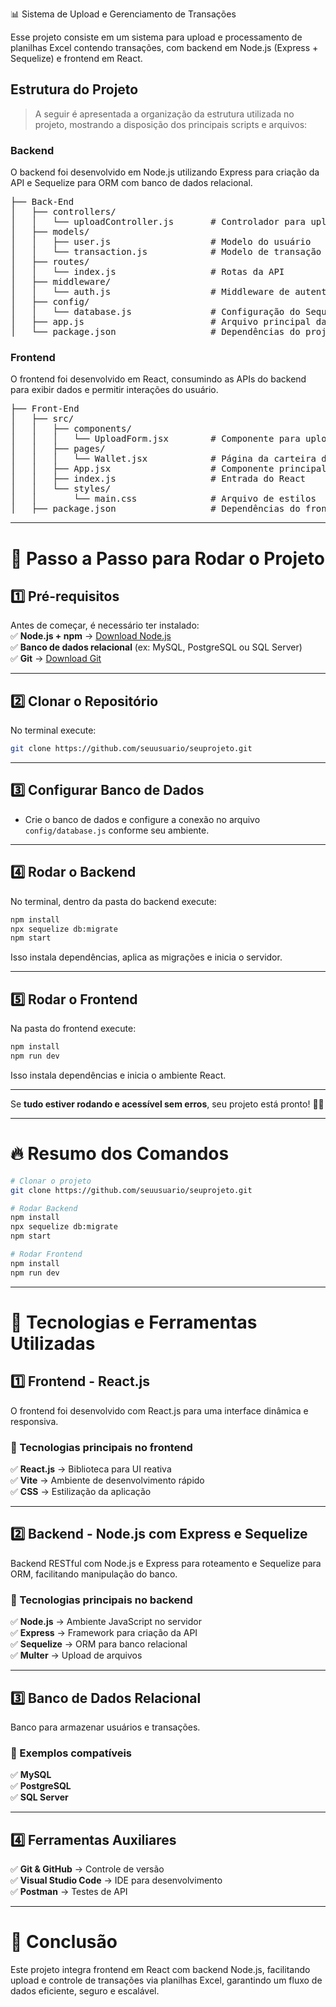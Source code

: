 📊 Sistema de Upload e Gerenciamento de Transações

Esse projeto consiste em um sistema para upload e processamento de planilhas Excel contendo transações, com backend em Node.js (Express + Sequelize) e frontend em React.

## **Estrutura do Projeto**

> A seguir é apresentada a organização da estrutura utilizada no projeto, mostrando a disposição dos principais scripts e arquivos:

### Backend

O backend foi desenvolvido em Node.js utilizando Express para criação da API e Sequelize para ORM com banco de dados relacional.

<pre>
├── Back-End
│   ├── controllers/
│   │   └── uploadController.js       # Controlador para upload e processamento das planilhas
│   ├── models/
│   │   ├── user.js                   # Modelo do usuário
│   │   └── transaction.js            # Modelo de transação
│   ├── routes/
│   │   └── index.js                  # Rotas da API
│   ├── middleware/
│   │   └── auth.js                   # Middleware de autenticação
│   ├── config/
│   │   └── database.js               # Configuração do Sequelize e banco de dados
│   ├── app.js                        # Arquivo principal da API
│   └── package.json                  # Dependências do projeto
</pre>

### Frontend

O frontend foi desenvolvido em React, consumindo as APIs do backend para exibir dados e permitir interações do usuário.

<pre>
├── Front-End
│   ├── src/
│   │   ├── components/
│   │   │   └── UploadForm.jsx        # Componente para upload de planilhas
│   │   ├── pages/
│   │   │   └── Wallet.jsx            # Página da carteira de pontos
│   │   ├── App.jsx                   # Componente principal
│   │   ├── index.js                  # Entrada do React
│   │   └── styles/
│   │       └── main.css              # Arquivo de estilos
│   ├── package.json                  # Dependências do frontend
</pre>

---

# **🔹 Passo a Passo para Rodar o Projeto**

## **1️⃣ Pré-requisitos**

Antes de começar, é necessário ter instalado:  
✅ **Node.js + npm** → [Download Node.js](https://nodejs.org/)  
✅ **Banco de dados relacional** (ex: MySQL, PostgreSQL ou SQL Server)  
✅ **Git** → [Download Git](https://git-scm.com/downloads)

---

## **2️⃣ Clonar o Repositório**

No terminal execute:

```sh
git clone https://github.com/seuusuario/seuprojeto.git
```

---

## **3️⃣ Configurar Banco de Dados**

* Crie o banco de dados e configure a conexão no arquivo `config/database.js` conforme seu ambiente.

---

## **4️⃣ Rodar o Backend**

No terminal, dentro da pasta do backend execute:

```sh
npm install
npx sequelize db:migrate
npm start
```

Isso instala dependências, aplica as migrações e inicia o servidor.

---

## **5️⃣ Rodar o Frontend**

Na pasta do frontend execute:

```sh
npm install
npm run dev
```

Isso instala dependências e inicia o ambiente React.

---

Se **tudo estiver rodando e acessível sem erros**, seu projeto está pronto! 🚀🎉

---

# **🔥 Resumo dos Comandos**

```sh
# Clonar o projeto
git clone https://github.com/seuusuario/seuprojeto.git

# Rodar Backend
npm install
npx sequelize db:migrate
npm start

# Rodar Frontend
npm install
npm run dev
```

---

# **📌 Tecnologias e Ferramentas Utilizadas**

## **1️⃣ Frontend - React.js**

O frontend foi desenvolvido com React.js para uma interface dinâmica e responsiva.

### 🔹 Tecnologias principais no frontend

✅ **React.js** → Biblioteca para UI reativa  
✅ **Vite** → Ambiente de desenvolvimento rápido  
✅ **CSS** → Estilização da aplicação  

---

## **2️⃣ Backend - Node.js com Express e Sequelize**

Backend RESTful com Node.js e Express para roteamento e Sequelize para ORM, facilitando manipulação do banco.

### 🔹 Tecnologias principais no backend

✅ **Node.js** → Ambiente JavaScript no servidor  
✅ **Express** → Framework para criação da API  
✅ **Sequelize** → ORM para banco relacional  
✅ **Multer** → Upload de arquivos  

---

## **3️⃣ Banco de Dados Relacional**

Banco para armazenar usuários e transações.

### 🔹 Exemplos compatíveis

✅ **MySQL**  
✅ **PostgreSQL**  
✅ **SQL Server**  

---

## **4️⃣ Ferramentas Auxiliares**

✅ **Git & GitHub** → Controle de versão  
✅ **Visual Studio Code** → IDE para desenvolvimento  
✅ **Postman** → Testes de API  

---

# **🚀 Conclusão**

Este projeto integra frontend em React com backend Node.js, facilitando upload e controle de transações via planilhas Excel, garantindo um fluxo de dados eficiente, seguro e escalável.
